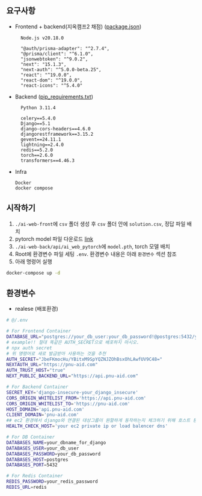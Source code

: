 ## 요구사항

- Frontend + backend(지옥캠프2 채점) ([package.json](./ai-web-front/package.json))

  ```text
    Node.js v20.18.0

    "@auth/prisma-adapter": "^2.7.4",
    "@prisma/client": "^6.1.0",
    "jsonwebtoken": "^9.0.2",
    "next": "15.1.3",
    "next-auth": "^5.0.0-beta.25",
    "react": "^19.0.0",
    "react-dom": "^19.0.0",
    "react-icons": "^5.4.0"
  ```

- Backend ([pip_requirements.txt](./ai-web-back/pip_requirements.txt))

  ```text
    Python 3.11.4

    celery==5.4.0
    Django==5.1
    django-cors-headers==4.6.0
    djangorestframework==3.15.2
    gevent==24.11.1
    lightning==2.4.0
    redis==5.2.0
    torch==2.6.0
    transformers==4.46.3
  ```

- Infra
  ```text
  Docker
  docker compose
  ```

## 시작하기

1. `./ai-web-front`에 `csv` 폴더 생성 후 `csv` 폴더 안에 `solution.csv`, 정답 파일 배치
2. pytorch model 파일 다운로드 [link](https://drive.google.com/drive/u/1/folders/1UawiyY-xDPlHivAj-VEaOi4-I6Wr5gF2)
3. `./ai-web-back/api/ai_web_pytorch`에 `model.pth`, torch 모델 배치
4. Root에 환경변수 파일 세팅 `.env`. 환경변수 내용은 아래 `환경변수` 섹션 참조
5. 아래 명령어 실행

```bash
docker-compose up -d
```

## 환경변수

- realese (배포환경)

```bash
# @/.env

# For Frontend Container
DATABASE_URL="postgres://your_db_user:your_db_password!@postgres:5432/your_dbname_for_nextjs"
# example!! 절대 똑같은 AUTH_SECRET으로 배포하지 마시오.
# npx auth secret
# 위 명령어로 새로 발급받아 사용하는 것을 추천
AUTH_SECRET="JbeFKmocHu/YBitxM9SpYQZNJZOhBsxOhLAwfUV9C48="
NEXTAUTH_URL="https://pnu-aid.com"
AUTH_TRUST_HOST="true"
NEXT_PUBLIC_BACKEND_URL="https://api.pnu-aid.com"

# For Backend Container
SECRET_KEY='django-insecure-your_django_insecure'
CORS_ORIGIN_WHITELIST_FROM='https://api.pnu-aid.com'
CORS_ORIGIN_WHITELIST_TO='https://pnu-aid.com'
HOST_DOMAIN='api.pnu-aid.com'
CLIENT_DOMAIN='pnu-aid.com'
## ec2 환경에서 django와 연결된 대상그룹이 원할하게 동작하는지 체크하기 위해 호스트 등록
HEALTH_CHECK_HOST='your ec2 private ip or load balencer dns'

# For DB Container
DATABASES_NAME=your_dbname_for_django
DATABASES_USER=your_db_user
DATABASES_PASSWORD=your_db_password
DATABASES_HOST=postgres
DATABASES_PORT=5432

# For Redis Container
REDIS_PASSWORD=your_redis_password
REDIS_URL=redis
```
